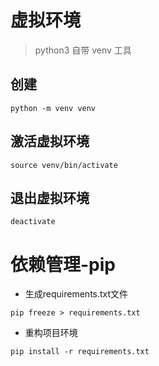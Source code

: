# 虚拟环境

> python3 自带 venv 工具

## 创建

```
python -m venv venv
```

## 激活虚拟环境

```
source venv/bin/activate
```

## 退出虚拟环境

```
deactivate
```

# 依赖管理-pip

- 生成requirements.txt文件

```
pip freeze > requirements.txt
```

- 重构项目环境

```
pip install -r requirements.txt
```

